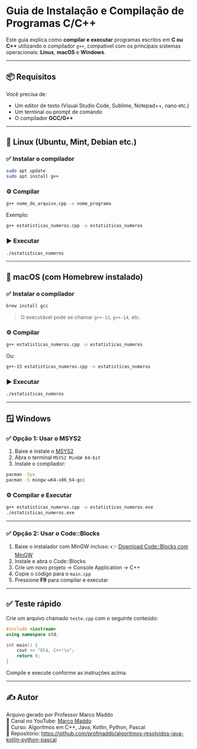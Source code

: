 # Guia de Instalação e Compilação de Programas C/C++

Este guia explica como **compilar e executar** programas escritos em **C ou C++** utilizando o compilador `g++`, compatível com os principais sistemas operacionais: **Linux**, **macOS** e **Windows**.

---

## 📦 Requisitos

Você precisa de:
- Um editor de texto (Visual Studio Code, Sublime, Notepad++, nano etc.)
- Um terminal ou prompt de comando
- O compilador **GCC/G++**

---

## 🐧 Linux (Ubuntu, Mint, Debian etc.)

### ✅ Instalar o compilador

```bash
sudo apt update
sudo apt install g++
```

### ⚙️ Compilar

```bash
g++ nome_do_arquivo.cpp -o nome_programa
```

Exemplo:
```bash
g++ estatisticas_numeros.cpp -o estatisticas_numeros
```

### ▶️ Executar

```bash
./estatisticas_numeros
```

---

## 🍎 macOS (com Homebrew instalado)

### ✅ Instalar o compilador

```bash
brew install gcc
```

> O executável pode se chamar `g++-13`, `g++-14`, etc.

### ⚙️ Compilar

```bash
g++ estatisticas_numeros.cpp -o estatisticas_numeros
```

Ou:

```bash
g++-13 estatisticas_numeros.cpp -o estatisticas_numeros
```

### ▶️ Executar

```bash
./estatisticas_numeros
```

---

## 🪟 Windows

### ✅ Opção 1: Usar o MSYS2

1. Baixe e instale o [MSYS2](https://www.msys2.org/)
2. Abra o terminal `MSYS2 MinGW 64-bit`
3. Instale o compilador:

```bash
pacman -Syu
pacman -S mingw-w64-x86_64-gcc
```

### ⚙️ Compilar e Executar

```bash
g++ estatisticas_numeros.cpp -o estatisticas_numeros.exe
./estatisticas_numeros.exe
```

---

### ✅ Opção 2: Usar o Code::Blocks

1. Baixe o instalador com MinGW incluso:
   👉 [Download Code::Blocks com MinGW](http://www.codeblocks.org/downloads/26)
2. Instale e abra o Code::Blocks
3. Crie um novo projeto → Console Application → C++
4. Copie o código para o `main.cpp`
5. Pressione **F9** para compilar e executar

---

## ✅ Teste rápido

Crie um arquivo chamado `teste.cpp` com o seguinte conteúdo:

```cpp
#include <iostream>
using namespace std;

int main() {
    cout << "Olá, C++!\n";
    return 0;
}
```

Compile e execute conforme as instruções acima.

---

## ✍️ Autor

Arquivo gerado por Professor Marco Maddo  
🔗 Canal no YouTube: [Marco Maddo](https://www.youtube.com/@marcomaddo)  
📘 Curso: Algoritmos em C++, Java, Kotlin, Python, Pascal  
🧠 Repositório: https://github.com/profmaddo/algoritmos-resolvidos-java-kotlin-python-pascal
